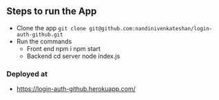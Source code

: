 
## Steps to run the App
- Clone the app `git clone git@github.com:nandinivenkateshan/login-auth-github.git`
- Run the commands <br />
   - Front end
       npm i
       npm start 
  - Backend 
    cd server
    node index.js


### Deployed at 
- https://login-auth-github.herokuapp.com/
